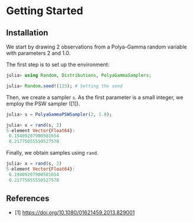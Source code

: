 # Getting Started

## Installation

We start by drawing 2 observations from a Polya-Gamma random variable with 
parameters 2 and 1.0.

The first step is to set up the environment:

```julia
julia> using Random, Distributions, PolyaGammaSamplers;

julia> Random.seed!(123); # Setting the seed
```

Then, we create a sampler `s`. As the first parameter is a small 
integer, we employ the PSW sampler ([1]).

```julia
julia> s = PolyaGammaPSWSampler(2, 1.0);

julia> x = rand(s, 2)
5-element Vector{Float64}:
 0.19409207900581654
 0.21775655550527578
```

Finally, we obtain samples using `rand`.

```julia
julia> x = rand(s, 2)
5-element Vector{Float64}:
 0.19409207900581654
 0.21775655550527578
```

## References

* [1] <https://doi.org/10.1080/01621459.2013.829001>